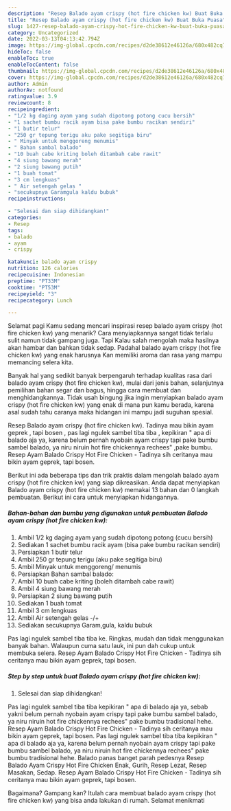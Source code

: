 ```yaml
---
description: "Resep Balado ayam crispy (hot fire chicken kw) Buat Buka Puasa"
title: "Resep Balado ayam crispy (hot fire chicken kw) Buat Buka Puasa"
slug: 1427-resep-balado-ayam-crispy-hot-fire-chicken-kw-buat-buka-puasa
category: Uncategorized
date: 2022-03-13T04:13:42.794Z
image: https://img-global.cpcdn.com/recipes/d2de38612e46126a/680x482cq70/balado-ayam-crispy-hot-fire-chicken-kw-foto-resep-utama.jpg
hideToc: false
enableToc: true
enableTocContent: false
thumbnail: https://img-global.cpcdn.com/recipes/d2de38612e46126a/680x482cq70/balado-ayam-crispy-hot-fire-chicken-kw-foto-resep-utama.jpg
cover: https://img-global.cpcdn.com/recipes/d2de38612e46126a/680x482cq70/balado-ayam-crispy-hot-fire-chicken-kw-foto-resep-utama.jpg
author: Admin
authorAv: notfound
ratingvalue: 3.9
reviewcount: 8
recipeingredient:
- "1/2 kg daging ayam yang sudah dipotong potong cucu bersih"
- "1 sachet bumbu racik ayam bisa pake bumbu racikan sendiri"
- "1 butir telur"
- "250 gr tepung terigu aku pake segitiga biru"
- " Minyak untuk menggoreng menumis"
- " Bahan sambal balado"
- "10 buah cabe kriting boleh ditambah cabe rawit"
- "4 siung bawang merah"
- "2 siung bawang putih"
- "1 buah tomat"
- "3 cm lengkuas"
- " Air setengah gelas "
- "secukupnya Garamgula kaldu bubuk"
recipeinstructions:

- "Selesai dan siap dihidangkan!"
categories:
- Resep
tags:
- balado
- ayam
- crispy

katakunci: balado ayam crispy 
nutrition: 126 calories
recipecuisine: Indonesian
preptime: "PT33M"
cooktime: "PT53M"
recipeyield: "3"
recipecategory: Lunch

---
```



Selamat pagi Kamu sedang mencari inspirasi resep balado ayam crispy (hot fire chicken kw) yang menarik? Cara menyiapkannya sangat tidak terlalu sulit namun tidak gampang juga. Tapi Kalau salah mengolah maka hasilnya akan hambar dan bahkan tidak sedap. Padahal balado ayam crispy (hot fire chicken kw) yang enak harusnya Kan memiliki aroma dan rasa yang mampu memancing selera kita.


Banyak hal yang sedikit banyak berpengaruh terhadap kualitas rasa dari balado ayam crispy (hot fire chicken kw), mulai dari jenis bahan, selanjutnya pemilihan bahan segar dan bagus, hingga cara membuat dan menghidangkannya. Tidak usah bingung jika ingin menyiapkan balado ayam crispy (hot fire chicken kw) yang enak di mana pun kamu berada, karena asal sudah tahu caranya maka hidangan ini mampu jadi suguhan spesial.

Resep Balado ayam crispy (hot fire chicken kw). Tadinya mau bikin ayam geprek , tapi bosen , pas lagi ngulek sambel tiba tiba , kepikiran &#34; apa di balado aja ya, karena belum pernah nyobain ayam crispy tapi pake bumbu sambel balado, ya niru niruin hot fire chickennya rechees&#34; ,pake bumbu. Resep Ayam Balado Crispy Hot Fire Chicken - Tadinya sih ceritanya mau bikin ayam geprek, tapi bosen.


Berikut ini ada beberapa tips dan trik praktis dalam mengolah balado ayam crispy (hot fire chicken kw) yang siap dikreasikan. Anda dapat menyiapkan Balado ayam crispy (hot fire chicken kw) memakai 13 bahan dan 0 langkah pembuatan. Berikut ini cara untuk menyiapkan hidangannya.

<!--inarticleads1-->

##### Bahan-bahan dan bumbu yang digunakan untuk pembuatan Balado ayam crispy (hot fire chicken kw):

1. Ambil 1/2 kg daging ayam yang sudah dipotong potong (cucu bersih)
1. Sediakan 1 sachet bumbu racik ayam (bisa pake bumbu racikan sendiri)
1. Persiapkan 1 butir telur
1. Ambil 250 gr tepung terigu (aku pake segitiga biru)
1. Ambil  Minyak untuk menggoreng/ menumis
1. Persiapkan  Bahan sambal balado:
1. Ambil 10 buah cabe kriting (boleh ditambah cabe rawit)
1. Ambil 4 siung bawang merah
1. Persiapkan 2 siung bawang putih
1. Sediakan 1 buah tomat
1. Ambil 3 cm lengkuas
1. Ambil  Air setengah gelas -/+
1. Sediakan secukupnya Garam,gula, kaldu bubuk


Pas lagi ngulek sambel tiba tiba ke. Ringkas, mudah dan tidak menggunakan banyak bahan. Walaupun cuma satu lauk, ini pun dah cukup untuk membuka selera. Resep Ayam Balado Crispy Hot Fire Chicken - Tadinya sih ceritanya mau bikin ayam geprek, tapi bosen. 

<!--inarticleads2-->

##### Step by step untuk buat Balado ayam crispy (hot fire chicken kw):


1. Selesai dan siap dihidangkan!

Pas lagi ngulek sambel tiba tiba kepikiran &#34; apa di balado aja ya, sebab yakni belum pernah nyobain ayam crispy tapi pake bumbu sambel balado, ya niru niruin hot fire chickennya rechees&#34; pake bumbu tradisional hehe. Resep Ayam Balado Crispy Hot Fire Chicken - Tadinya sih ceritanya mau bikin ayam geprek, tapi bosen. Pas lagi ngulek sambel tiba tiba kepikiran &#34; apa di balado aja ya, karena belum pernah nyobain ayam crispy tapi pake bumbu sambel balado, ya niru niruin hot fire chickennya rechees&#34; pake bumbu tradisional hehe. Balado panas banget parah pedesnya Resep Balado Ayam Crispy Hot Fire Chicken Enak, Gurih, Resep Lezat, Resep Masakan, Sedap. Resep Ayam Balado Crispy Hot Fire Chicken - Tadinya sih ceritanya mau bikin ayam geprek, tapi bosen. 

Bagaimana? Gampang kan? Itulah cara membuat balado ayam crispy (hot fire chicken kw) yang bisa anda lakukan di rumah. Selamat menikmati
